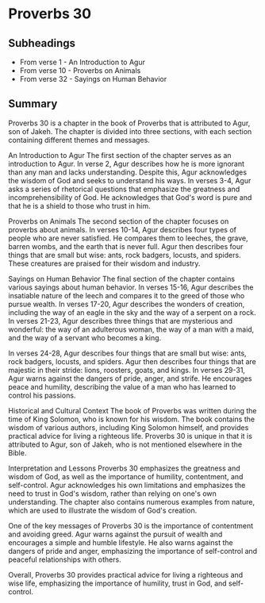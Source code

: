 # Proverbs 30

## Subheadings

* From verse 1 - An Introduction to Agur
* From verse 10 - Proverbs on Animals
* From verse 32 - Sayings on Human Behavior

## Summary

Proverbs 30 is a chapter in the book of Proverbs that is attributed to Agur, son of Jakeh. The chapter is divided into three sections, with each section containing different themes and messages.

An Introduction to Agur
The first section of the chapter serves as an introduction to Agur. In verse 2, Agur describes how he is more ignorant than any man and lacks understanding. Despite this, Agur acknowledges the wisdom of God and seeks to understand his ways. In verses 3-4, Agur asks a series of rhetorical questions that emphasize the greatness and incomprehensibility of God. He acknowledges that God's word is pure and that he is a shield to those who trust in him.

Proverbs on Animals
The second section of the chapter focuses on proverbs about animals. In verses 10-14, Agur describes four types of people who are never satisfied. He compares them to leeches, the grave, barren wombs, and the earth that is never full. Agur then describes four things that are small but wise: ants, rock badgers, locusts, and spiders. These creatures are praised for their wisdom and industry.

Sayings on Human Behavior
The final section of the chapter contains various sayings about human behavior. In verses 15-16, Agur describes the insatiable nature of the leech and compares it to the greed of those who pursue wealth. In verses 17-20, Agur describes the wonders of creation, including the way of an eagle in the sky and the way of a serpent on a rock. In verses 21-23, Agur describes three things that are mysterious and wonderful: the way of an adulterous woman, the way of a man with a maid, and the way of a servant who becomes a king. 

In verses 24-28, Agur describes four things that are small but wise: ants, rock badgers, locusts, and spiders. Agur then describes four things that are majestic in their stride: lions, roosters, goats, and kings. In verses 29-31, Agur warns against the dangers of pride, anger, and strife. He encourages peace and humility, describing the value of a man who has learned to control his passions.

Historical and Cultural Context
The book of Proverbs was written during the time of King Solomon, who is known for his wisdom. The book contains the wisdom of various authors, including King Solomon himself, and provides practical advice for living a righteous life. Proverbs 30 is unique in that it is attributed to Agur, son of Jakeh, who is not mentioned elsewhere in the Bible.

Interpretation and Lessons
Proverbs 30 emphasizes the greatness and wisdom of God, as well as the importance of humility, contentment, and self-control. Agur acknowledges his own limitations and emphasizes the need to trust in God's wisdom, rather than relying on one's own understanding. The chapter also contains numerous examples from nature, which are used to illustrate the wisdom of God's creation.

One of the key messages of Proverbs 30 is the importance of contentment and avoiding greed. Agur warns against the pursuit of wealth and encourages a simple and humble lifestyle. He also warns against the dangers of pride and anger, emphasizing the importance of self-control and peaceful relationships with others. 

Overall, Proverbs 30 provides practical advice for living a righteous and wise life, emphasizing the importance of humility, trust in God, and self-control.